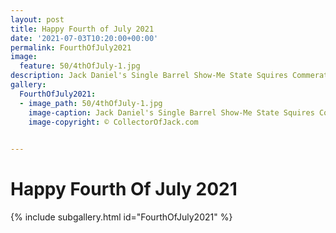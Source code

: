 ```yaml
---
layout: post
title: Happy Fourth of July 2021
date: '2021-07-03T10:20:00+00:00'
permalink: FourthOfJuly2021
image:
  feature: 50/4thOfJuly-1.jpg
description: Jack Daniel's Single Barrel Show-Me State Squires Commerative Bottle 001 Fourth Of July Decorations
gallery:
  FourthOfJuly2021:
  - image_path: 50/4thOfJuly-1.jpg
    image-caption: Jack Daniel's Single Barrel Show-Me State Squires Commerative Bottle 001 Fourth Of July Decorations
    image-copyright: © CollectorOfJack.com
  

---
```


# Happy Fourth Of July 2021

{% include subgallery.html id="FourthOfJuly2021" %}

